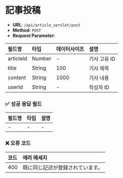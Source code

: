 # 記事投稿

- **URL**: `/api/article_servlet/post`
- **Method**: `POST`
- **Request Parameter**:

| 필드명      | 타입        | 데이터사이즈 | 설명         |
|:----------|:------------|:-----------|:-------------|
| articleId | Number      |-           | 기사 고유 ID |
| title     | String      |100         | 기사 제목    |
| content   | String      |1000        | 기사 내용    |
| userId    | String      |-           | 작성자 ID    |

### ✅ 성공 응답 필드

| 필드명 | 타입 | 설명 |
|:------|:----|:----|
| -     | -   | -   |

### ❌ 오류 코드

| 코드  | 에러 메세지                   |
|:-----|:-----------------------------|
| 400  | 既に同じ記述が登録されています。|